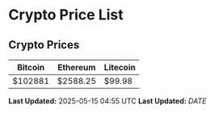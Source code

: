 # Crypto Price List

## Crypto Prices
| Bitcoin | Ethereum | Litecoin |
| ------- | -------- | -------- |
| $102881 | $2588.25 | $99.98 |
**Last Updated:** 2025-05-15 04:55 UTC
**Last Updated:** $DATE$
